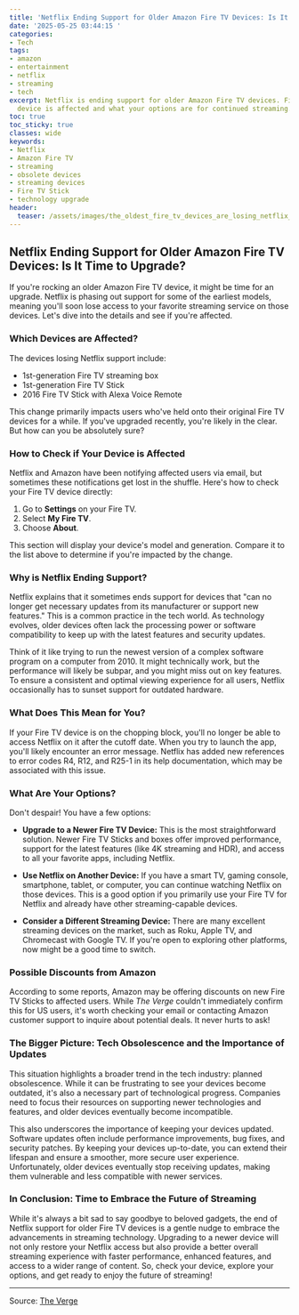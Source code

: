```yaml
---
title: 'Netflix Ending Support for Older Amazon Fire TV Devices: Is It Time to Upgrade?'
date: '2025-05-25 03:44:15 '
categories:
- Tech
tags:
- amazon
- entertainment
- netflix
- streaming
- tech
excerpt: Netflix is ending support for older Amazon Fire TV devices. Find out if your
  device is affected and what your options are for continued streaming.
toc: true
toc_sticky: true
classes: wide
keywords:
- Netflix
- Amazon Fire TV
- streaming
- obsolete devices
- streaming devices
- Fire TV Stick
- technology upgrade
header:
  teaser: /assets/images/the_oldest_fire_tv_devices_are_losing_netflix_supp_20250525034415.jpg
---
```


## Netflix Ending Support for Older Amazon Fire TV Devices: Is It Time to Upgrade?

If you're rocking an older Amazon Fire TV device, it might be time for an upgrade. Netflix is phasing out support for some of the earliest models, meaning you'll soon lose access to your favorite streaming service on those devices. Let's dive into the details and see if you're affected.

### Which Devices are Affected?

The devices losing Netflix support include:

*   1st-generation Fire TV streaming box
*   1st-generation Fire TV Stick
*   2016 Fire TV Stick with Alexa Voice Remote

This change primarily impacts users who've held onto their original Fire TV devices for a while. If you've upgraded recently, you're likely in the clear. But how can you be absolutely sure?

### How to Check if Your Device is Affected

Netflix and Amazon have been notifying affected users via email, but sometimes these notifications get lost in the shuffle. Here's how to check your Fire TV device directly:

1.  Go to **Settings** on your Fire TV.
2.  Select **My Fire TV**.
3.  Choose **About**.

This section will display your device's model and generation. Compare it to the list above to determine if you're impacted by the change.

### Why is Netflix Ending Support?

Netflix explains that it sometimes ends support for devices that "can no longer get necessary updates from its manufacturer or support new features." This is a common practice in the tech world. As technology evolves, older devices often lack the processing power or software compatibility to keep up with the latest features and security updates.

Think of it like trying to run the newest version of a complex software program on a computer from 2010. It might technically work, but the performance will likely be subpar, and you might miss out on key features. To ensure a consistent and optimal viewing experience for all users, Netflix occasionally has to sunset support for outdated hardware.

### What Does This Mean for You?

If your Fire TV device is on the chopping block, you'll no longer be able to access Netflix on it after the cutoff date. When you try to launch the app, you'll likely encounter an error message. Netflix has added new references to error codes R4, R12, and R25-1 in its help documentation, which may be associated with this issue.

### What Are Your Options?

Don't despair! You have a few options:

*   **Upgrade to a Newer Fire TV Device:** This is the most straightforward solution. Newer Fire TV Sticks and boxes offer improved performance, support for the latest features (like 4K streaming and HDR), and access to all your favorite apps, including Netflix.

*   **Use Netflix on Another Device:** If you have a smart TV, gaming console, smartphone, tablet, or computer, you can continue watching Netflix on those devices. This is a good option if you primarily use your Fire TV for Netflix and already have other streaming-capable devices.

*   **Consider a Different Streaming Device:** There are many excellent streaming devices on the market, such as Roku, Apple TV, and Chromecast with Google TV. If you're open to exploring other platforms, now might be a good time to switch.

### Possible Discounts from Amazon

According to some reports, Amazon may be offering discounts on new Fire TV Sticks to affected users. While *The Verge* couldn't immediately confirm this for US users, it's worth checking your email or contacting Amazon customer support to inquire about potential deals. It never hurts to ask!

### The Bigger Picture: Tech Obsolescence and the Importance of Updates

This situation highlights a broader trend in the tech industry: planned obsolescence. While it can be frustrating to see your devices become outdated, it's also a necessary part of technological progress. Companies need to focus their resources on supporting newer technologies and features, and older devices eventually become incompatible.

This also underscores the importance of keeping your devices updated. Software updates often include performance improvements, bug fixes, and security patches. By keeping your devices up-to-date, you can extend their lifespan and ensure a smoother, more secure user experience. Unfortunately, older devices eventually stop receiving updates, making them vulnerable and less compatible with newer services.

### In Conclusion: Time to Embrace the Future of Streaming

While it's always a bit sad to say goodbye to beloved gadgets, the end of Netflix support for older Fire TV devices is a gentle nudge to embrace the advancements in streaming technology. Upgrading to a newer device will not only restore your Netflix access but also provide a better overall streaming experience with faster performance, enhanced features, and access to a wider range of content. So, check your device, explore your options, and get ready to enjoy the future of streaming!

---

Source: [The Verge](https://www.theverge.com/news/674165/amazon-1st-generation-fire-tv-devices-losing-netflix-support)